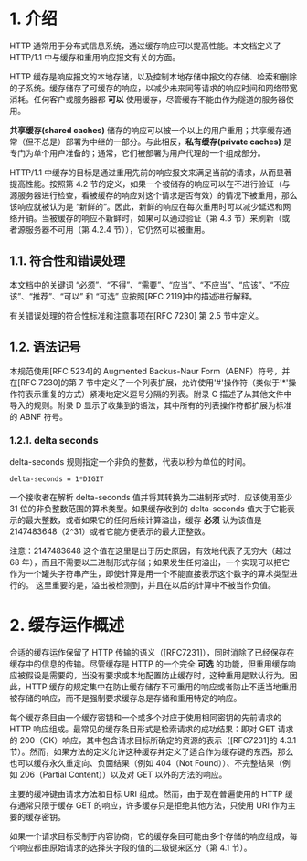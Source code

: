 # 1. 介绍

HTTP 通常用于分布式信息系统，通过缓存响应可以提高性能。本文档定义了 HTTP/1.1 中与缓存和重用响应报文有关的方面。

HTTP 缓存是响应报文的本地存储，以及控制本地存储中报文的存储、检索和删除的子系统。缓存储存了可缓存的响应，以减少未来同等请求的响应时间和网络带宽消耗。任何客户或服务器都 **可以** 使用缓存，尽管缓存不能由作为隧道的服务器使用。

**共享缓存(shared caches)** 储存的响应可以被一个以上的用户重用；共享缓存通常（但不总是）部署为中继的一部分。与此相反，**私有缓存(private caches)** 是专门为单个用户准备的；通常，它们被部署为用户代理的一个组成部分。

HTTP/1.1 中缓存的目标是通过重用先前的响应报文来满足当前的请求，从而显著提高性能。按照第 4.2 节的定义，如果一个被储存的响应可以在不进行验证（与源服务器进行检查，看被缓存的响应对这个请求是否有效）的情况下被重用，那么该响应就被认为是 “新鲜的”。因此，新鲜的响应在每次重用时可以减少延迟和网络开销。当被缓存的响应不新鲜时，如果可以通过验证（第 4.3 节）来刷新（或者源服务器不可用（第 4.2.4 节）），它仍然可以被重用。

## 1.1. 符合性和错误处理

本文档中的关键词 “必须”、“不得”、“需要”、“应当”、“不应当”、“应该”、“不应该”、“推荐”、“可以” 和 “可选” 应按照[RFC 2119]中的描述进行解释。

有关错误处理的符合性标准和注意事项在[RFC 7230] 第 2.5 节中定义。

## 1.2. 语法记号

本规范使用[RFC 5234]的 Augmented Backus-Naur Form（ABNF）符号，并在[RFC 7230]的第 7 节中定义了一个列表扩展，允许使用'#'操作符（类似于'\*'操作符表示重复的方式）紧凑地定义逗号分隔的列表。附录 C 描述了从其他文件中导入的规则。附录 D 显示了收集到的语法，其中所有的列表操作符都扩展为标准的 ABNF 符号。

### 1.2.1. delta seconds

delta-seconds 规则指定一个非负的整数，代表以秒为单位的时间。

```abnf
delta-seconds = 1*DIGIT
```

一个接收者在解析 delta-seconds 值并将其转换为二进制形式时，应该使用至少 31 位的非负整数范围的算术类型。如果缓存收到的 delta-seconds 值大于它能表示的最大整数，或者如果它的任何后续计算溢出，缓存 **必须** 认为该值是 2147483648（2^31）或者它能方便表示的最大正整数。

注意：2147483648 这个值在这里是出于历史原因，有效地代表了无穷大（超过 68 年），而且不需要以二进制形式存储；如果发生任何溢出，一个实现可以把它作为一个罐头字符串产生，即使计算是用一个不能直接表示这个数字的算术类型进行的。 这里重要的是，溢出被检测到，并且在以后的计算中不被当作负值。

# 2. 缓存运作概述

合适的缓存运作保留了 HTTP 传输的语义（[RFC7231]），同时消除了已经保存在缓存中的信息的传输。尽管缓存是 HTTP 的一个完全 **可选** 的功能，但重用缓存响应被假设是需要的，当没有要求或本地配置防止缓存时，这种重用是默认行为。因此，HTTP 缓存的规定集中在防止缓存储存不可重用的响应或者防止不适当地重用被存储的响应，而不是强制要求缓存总是存储和重用特定的响应。

每个缓存条目由一个缓存密钥和一个或多个对应于使用相同密钥的先前请求的 HTTP 响应组成。最常见的缓存条目形式是检索请求的成功结果：即对 GET 请求的 200（OK）响应，其中包含请求目标所确定的资源的表示（[RFC7231]的 4.3.1 节）。然而，如果方法的定义允许这种缓存并定义了适合作为缓存键的东西，那么也可以缓存永久重定向、负面结果（例如 404（Not Found））、不完整结果（例如 206（Partial Content））以及对 GET 以外的方法的响应。

主要的缓冲键由请求方法和目标 URI 组成。然而，由于现在普遍使用的 HTTP 缓存通常只限于缓存 GET 的响应，许多缓存只是拒绝其他方法，只使用 URI 作为主要的缓存密钥。

如果一个请求目标受制于内容协商，它的缓存条目可能由多个存储的响应组成，每个响应都由原始请求的选择头字段的值的二级键来区分（第 4.1 节）。

